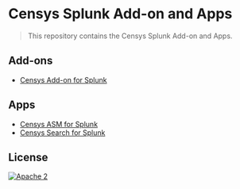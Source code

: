 # Censys Splunk Add-on and Apps

> This repository contains the Censys Splunk Add-on and Apps.

## Add-ons

- [Censys Add-on for Splunk](https://splunkbase.splunk.com/app/6399/)

## Apps

- [Censys ASM for Splunk](https://splunkbase.splunk.com/app/4830/)
- [Censys Search for Splunk](https://splunkbase.splunk.com/app/5619/)

## License

[![Apache 2](https://img.shields.io/badge/license-Apache%202.0-orange.svg?style=flat-square)](http://www.apache.org/licenses/LICENSE-2.0)
